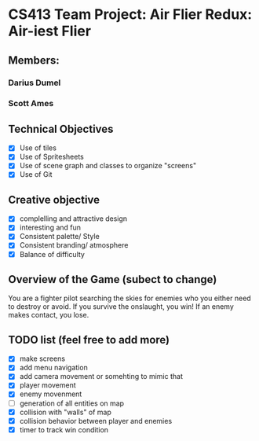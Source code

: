 # CS413 Team Project: Air Flier Redux: Air-iest Flier

## Members:

### Darius Dumel

### Scott Ames

## Technical Objectives

- [X] Use of tiles
- [X] Use of Spritesheets
- [X] Use of scene graph and classes to organize "screens"
- [X] Use of Git

## Creative objective

- [X] complelling and attractive design
- [X] interesting and fun
- [X] Consistent palette/ Style
- [X] Consistent branding/ atmosphere
- [X] Balance of difficulty

## Overview of the Game (subect to change)

You are a fighter pilot searching the skies for enemies who you either need to
destroy or avoid. If you survive the onslaught, you win!  If an enemy makes
contact, you lose.

## TODO list (feel free to add more)

- [X] make screens
- [X] add menu navigation
- [X] add camera movement or somehting to mimic that
- [X] player movement
- [X] enemy movenment
- [ ] generation of all entities on map
- [X] collision with "walls" of map
- [X] collision behavior between player and enemies
- [X] timer to track win condition
